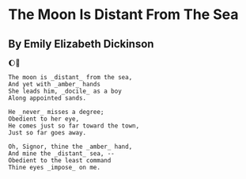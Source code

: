 # The Moon Is Distant From The Sea
##  By Emily Elizabeth Dickinson<br>

:moon::ocean:

    The moon is _distant_ from the sea,
    And yet with _amber_ hands
    She leads him, _docile_ as a boy
    Along appointed sands.

    He _never_ misses a degree;
    Obedient to her eye,
    He comes just so far toward the town,
    Just so far goes away.

    Oh, Signor, thine the _amber_ hand,
    And mine the _distant_ sea, --
    Obedient to the least command
    Thine eyes _impose_ on me.
